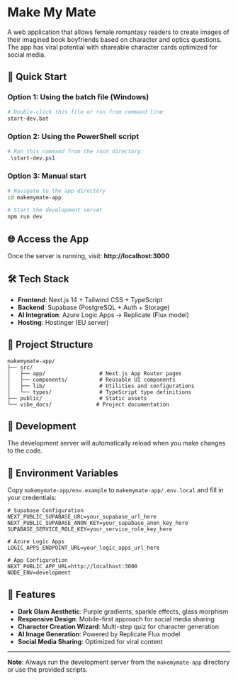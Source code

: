 # Make My Mate

A web application that allows female romantasy readers to create images of their imagined book boyfriends based on character and optics questions. The app has viral potential with shareable character cards optimized for social media.

## 🚀 Quick Start

### Option 1: Using the batch file (Windows)
```bash
# Double-click this file or run from command line:
start-dev.bat
```

### Option 2: Using the PowerShell script
```powershell
# Run this command from the root directory:
.\start-dev.ps1
```

### Option 3: Manual start
```bash
# Navigate to the app directory
cd makemymate-app

# Start the development server
npm run dev
```

## 🌐 Access the App

Once the server is running, visit: **http://localhost:3000**

## 🛠️ Tech Stack

- **Frontend**: Next.js 14 + Tailwind CSS + TypeScript
- **Backend**: Supabase (PostgreSQL + Auth + Storage)
- **AI Integration**: Azure Logic Apps → Replicate (Flux model)
- **Hosting**: Hostinger (EU server)

## 📁 Project Structure

```
makemymate-app/
├── src/
│   ├── app/                 # Next.js App Router pages
│   ├── components/          # Reusable UI components
│   ├── lib/                 # Utilities and configurations
│   └── types/               # TypeScript type definitions
├── public/                  # Static assets
└── vibe_docs/              # Project documentation
```

## 🔧 Development

The development server will automatically reload when you make changes to the code.

## 📝 Environment Variables

Copy `makemymate-app/env.example` to `makemymate-app/.env.local` and fill in your credentials:

```env
# Supabase Configuration
NEXT_PUBLIC_SUPABASE_URL=your_supabase_url_here
NEXT_PUBLIC_SUPABASE_ANON_KEY=your_supabase_anon_key_here
SUPABASE_SERVICE_ROLE_KEY=your_service_role_key_here

# Azure Logic Apps
LOGIC_APPS_ENDPOINT_URL=your_logic_apps_url_here

# App Configuration
NEXT_PUBLIC_APP_URL=http://localhost:3000
NODE_ENV=development
```

## 🎨 Features

- **Dark Glam Aesthetic**: Purple gradients, sparkle effects, glass morphism
- **Responsive Design**: Mobile-first approach for social media sharing
- **Character Creation Wizard**: Multi-step quiz for character generation
- **AI Image Generation**: Powered by Replicate Flux model
- **Social Media Sharing**: Optimized for viral content

---

**Note**: Always run the development server from the `makemymate-app` directory or use the provided scripts.
